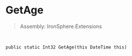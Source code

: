 ﻿

# GetAge

> Assembly: IronSphere.Extensions



```


public static Int32 GetAge(this DateTime this)
```